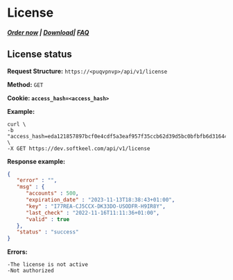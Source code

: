 # License

##### [Order now](https://panel.puqcloud.com/index.php?rp=/store/puqvpn) | [Download](https://download.puqcloud.com/cp/puqvpncp/)| [FAQ](https://faq.puqcloud.com)

## License status

**Request Structure:** `https://<puqvpnvp>/api/v1/license`

**Method:** `GET`

**Cookie: `access_hash=<access_hash>`**

**Example:**

```shell
curl \
-b "access_hash=eda121857897bcf0e4cdf5a3eaf957f35ccb62d39d5bc0bfbfb6d31644eee3cd7f8365e71ad94a60" \
-X GET https://dev.softkeel.com/api/v1/license
```

**Response example:**

```JSON
{
   "error" : "",
   "msg" : {
      "accounts" : 500,
      "expiration_date" : "2023-11-13T18:38:43+01:00",
      "key" : "I77REA-CJ5CCX-DK33DO-USODFR-H9IR8Y",
      "last_check" : "2022-11-16T11:11:36+01:00",
      "valid" : true
   },
   "status" : "success"
}

```

**Errors:**

```
-The license is not active
-Not authorized
```
